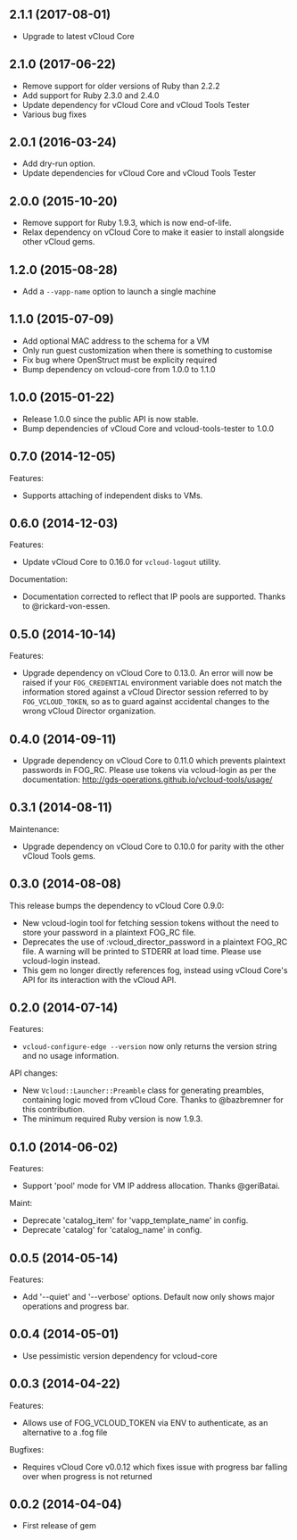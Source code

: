 ## 2.1.1 (2017-08-01)

  - Upgrade to latest vCloud Core

## 2.1.0 (2017-06-22)

  - Remove support for older versions of Ruby than 2.2.2
  - Add support for Ruby 2.3.0 and 2.4.0
  - Update dependency for vCloud Core and vCloud Tools Tester
  - Various bug fixes

## 2.0.1 (2016-03-24)

  - Add dry-run option.
  - Update dependencies for vCloud Core and vCloud Tools Tester

## 2.0.0 (2015-10-20)

  - Remove support for Ruby 1.9.3, which is now end-of-life.
  - Relax dependency on vCloud Core to make it easier to install
    alongside other vCloud gems.

## 1.2.0 (2015-08-28)

  - Add a `--vapp-name` option to launch a single machine

## 1.1.0 (2015-07-09)

  - Add optional MAC address to the schema for a VM
  - Only run guest customization when there is something to customise
  - Fix bug where OpenStruct must be explicity required
  - Bump dependency on vcloud-core from 1.0.0 to 1.1.0

## 1.0.0 (2015-01-22)

  - Release 1.0.0 since the public API is now stable.
  - Bump dependencies of vCloud Core and vcloud-tools-tester to 1.0.0

## 0.7.0 (2014-12-05)

Features:

  - Supports attaching of independent disks to VMs.

## 0.6.0 (2014-12-03)

Features:

  - Update vCloud Core to 0.16.0 for `vcloud-logout` utility.

Documentation:

  - Documentation corrected to reflect that IP pools are supported.
    Thanks to @rickard-von-essen.

## 0.5.0 (2014-10-14)

Features:

  - Upgrade dependency on vCloud Core to 0.13.0. An error will now be raised if
    your `FOG_CREDENTIAL` environment variable does not match the information
    stored against a vCloud Director session referred to by `FOG_VCLOUD_TOKEN`,
    so as to guard against accidental changes to the wrong vCloud Director
    organization.

## 0.4.0 (2014-09-11)

  - Upgrade dependency on vCloud Core to 0.11.0 which prevents plaintext
    passwords in FOG_RC. Please use tokens via vcloud-login as per
    the documentation: http://gds-operations.github.io/vcloud-tools/usage/

## 0.3.1 (2014-08-11)

Maintenance:

  - Upgrade dependency on vCloud Core to 0.10.0 for parity with the other
    vCloud Tools gems.

## 0.3.0 (2014-08-08)

This release bumps the dependency to vCloud Core 0.9.0:

  - New vcloud-login tool for fetching session tokens without the need to
    store your password in a plaintext FOG_RC file.
  - Deprecates the use of :vcloud_director_password in a plaintext FOG_RC
    file. A warning will be printed to STDERR at load time. Please use
    vcloud-login instead.
  - This gem no longer directly references fog, instead using vCloud Core's
    API for its interaction with the vCloud API.

## 0.2.0 (2014-07-14)

Features:

  - `vcloud-configure-edge --version` now only returns the version string
      and no usage information.

API changes:

  - New `Vcloud::Launcher::Preamble` class for generating preambles, containing
    logic moved from vCloud Core. Thanks to @bazbremner for this contribution.
  - The minimum required Ruby version is now 1.9.3.

## 0.1.0 (2014-06-02)

Features:

  - Support 'pool' mode for VM IP address allocation. Thanks @geriBatai.

Maint:

  - Deprecate 'catalog_item' for 'vapp_template_name' in config.
  - Deprecate 'catalog' for 'catalog_name' in config.

## 0.0.5 (2014-05-14)

Features:

- Add '--quiet' and '--verbose' options. Default now only shows major operations and progress bar.

## 0.0.4 (2014-05-01)

  - Use pessimistic version dependency for vcloud-core

## 0.0.3 (2014-04-22)

Features:

- Allows use of FOG_VCLOUD_TOKEN via ENV to authenticate, as an alternative to a .fog file

Bugfixes:

 - Requires vCloud Core v0.0.12 which fixes issue with progress bar falling over when progress is not returned

## 0.0.2 (2014-04-04)

  - First release of gem
